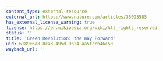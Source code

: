 ```yaml
---
content_type: external-resource
external_url: https://www.nature.com/articles/35093585
has_external_license_warning: true
license: https://en.wikipedia.org/wiki/All_rights_reserved
status: ''
title: 'Green Revolution: the Way Forward'
uid: 6189e6a8-8ca3-495d-9624-aa5fccb46c50
wayback_url: ''
---
```

